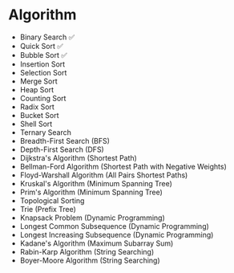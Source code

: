 
# Algorithm  

- Binary Search ✅
- Quick Sort ✅
- Bubble Sort ✅
- Insertion Sort
- Selection Sort
- Merge Sort
- Heap Sort
- Counting Sort
- Radix Sort
- Bucket Sort
- Shell Sort
- Ternary Search
- Breadth-First Search (BFS)
- Depth-First Search (DFS)
- Dijkstra's Algorithm (Shortest Path)
- Bellman-Ford Algorithm (Shortest Path with Negative Weights)
- Floyd-Warshall Algorithm (All Pairs Shortest Paths)
- Kruskal's Algorithm (Minimum Spanning Tree)
- Prim's Algorithm (Minimum Spanning Tree)
- Topological Sorting
- Trie (Prefix Tree)
- Knapsack Problem (Dynamic Programming)
- Longest Common Subsequence (Dynamic Programming)
- Longest Increasing Subsequence (Dynamic Programming)
- Kadane's Algorithm (Maximum Subarray Sum)
- Rabin-Karp Algorithm (String Searching)
- Boyer-Moore Algorithm (String Searching)
